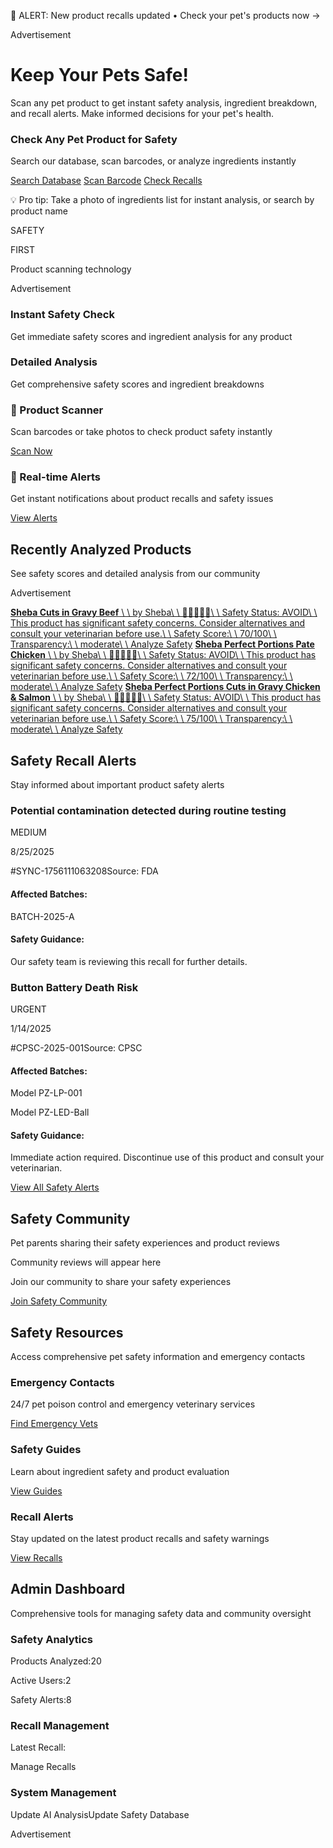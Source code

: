 🚨 ALERT: New product recalls updated • Check your pet's products now →

Advertisement

# Keep Your Pets Safe!

Scan any pet product to get instant safety analysis, ingredient breakdown, and recall alerts. Make informed decisions for your pet's health.

### Check Any Pet Product for Safety

Search our database, scan barcodes, or analyze ingredients instantly

[Search Database](https://pawsitivecheck.com/product-database) [Scan Barcode](https://pawsitivecheck.com/product-scanner) [Check Recalls](https://pawsitivecheck.com/recalls)

💡 Pro tip: Take a photo of ingredients list for instant analysis, or search by product name

SAFETY

FIRST

Product scanning technology

Advertisement

### Instant Safety Check

Get immediate safety scores and ingredient analysis for any product

### Detailed Analysis

Get comprehensive safety scores and ingredient breakdowns

### 📱 Product Scanner

Scan barcodes or take photos to check product safety instantly

[Scan Now](https://pawsitivecheck.com/product-scanner)

### 🚨 Real-time Alerts

Get instant notifications about product recalls and safety issues

[View Alerts](https://pawsitivecheck.com/recalls)

## Recently Analyzed Products

See safety scores and detailed analysis from our community

Advertisement

[**Sheba Cuts in Gravy Beef** \\
\\
by Sheba\\
\\
🐾🐾🐾🐾🐾\\
\\
Safety Status: AVOID\\
\\
This product has significant safety concerns. Consider alternatives and consult your veterinarian before use.\\
\\
Safety Score:\\
\\
70/100\\
\\
Transparency:\\
\\
moderate\\
\\
Analyze Safety](https://pawsitivecheck.com/product/22) [**Sheba Perfect Portions Pate Chicken** \\
\\
by Sheba\\
\\
🐾🐾🐾🐾🐾\\
\\
Safety Status: AVOID\\
\\
This product has significant safety concerns. Consider alternatives and consult your veterinarian before use.\\
\\
Safety Score:\\
\\
72/100\\
\\
Transparency:\\
\\
moderate\\
\\
Analyze Safety](https://pawsitivecheck.com/product/21) [**Sheba Perfect Portions Cuts in Gravy Chicken & Salmon** \\
\\
by Sheba\\
\\
🐾🐾🐾🐾🐾\\
\\
Safety Status: AVOID\\
\\
This product has significant safety concerns. Consider alternatives and consult your veterinarian before use.\\
\\
Safety Score:\\
\\
75/100\\
\\
Transparency:\\
\\
moderate\\
\\
Analyze Safety](https://pawsitivecheck.com/product/20)

## Safety Recall Alerts

Stay informed about important product safety alerts

### Potential contamination detected during routine testing

MEDIUM

8/25/2025

#SYNC-1756111063208Source: FDA

#### Affected Batches:

BATCH-2025-A

#### Safety Guidance:

Our safety team is reviewing this recall for further details.

### Button Battery Death Risk

URGENT

1/14/2025

#CPSC-2025-001Source: CPSC

#### Affected Batches:

Model PZ-LP-001

Model PZ-LED-Ball

#### Safety Guidance:

Immediate action required. Discontinue use of this product and consult your veterinarian.

[View All Safety Alerts](https://pawsitivecheck.com/api/login)

## Safety Community

Pet parents sharing their safety experiences and product reviews

Community reviews will appear here

Join our community to share your safety experiences

[Join Safety Community](https://pawsitivecheck.com/api/login)

## Safety Resources

Access comprehensive pet safety information and emergency contacts

### Emergency Contacts

24/7 pet poison control and emergency veterinary services

[Find Emergency Vets](https://pawsitivecheck.com/vet-finder)

### Safety Guides

Learn about ingredient safety and product evaluation

[View Guides](https://pawsitivecheck.com/ingredient-transparency)

### Recall Alerts

Stay updated on the latest product recalls and safety warnings

[View Recalls](https://pawsitivecheck.com/recalls)

## Admin Dashboard

Comprehensive tools for managing safety data and community oversight

### Safety Analytics

Products Analyzed:20

Active Users:2

Safety Alerts:8

### Recall Management

Latest Recall:

Manage Recalls

### System Management

Update AI AnalysisUpdate Safety Database

Advertisement